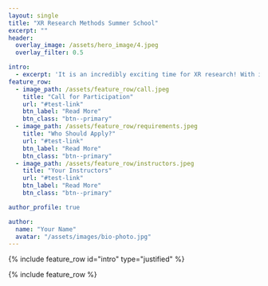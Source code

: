 ```yaml
---
layout: single
title: "XR Research Methods Summer School"
excerpt: ""
header:
  overlay_image: /assets/hero_image/4.jpeg
  overlay_filter: 0.5 

intro: 
  - excerpt: 'It is an incredibly exciting time for XR research! With immersive technologies rapidly advancing, we are at the brink of wider commercial adoption of MR and VR headsets. Research in this area can shape the future of how we work, learn, play, and socialise.'
feature_row:
  - image_path: /assets/feature_row/call.jpeg
    title: "Call for Participation"
    url: "#test-link"
    btn_label: "Read More"
    btn_class: "btn--primary" 
  - image_path: /assets/feature_row/requirements.jpeg
    title: "Who Should Apply?"
    url: "#test-link"
    btn_label: "Read More"
    btn_class: "btn--primary" 
  - image_path: /assets/feature_row/instructors.jpeg
    title: "Your Instructors"
    url: "#test-link"
    btn_label: "Read More"
    btn_class: "btn--primary"

author_profile: true

author:
  name: "Your Name"
  avatar: "/assets/images/bio-photo.jpg"
---
```


{% include feature_row id="intro" type="justified" %}

{% include feature_row %}
